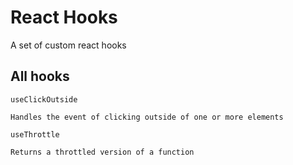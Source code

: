 # React Hooks
A set of custom react hooks

## All hooks
`useClickOutside`
```
Handles the event of clicking outside of one or more elements
```

`useThrottle`
```
Returns a throttled version of a function
```